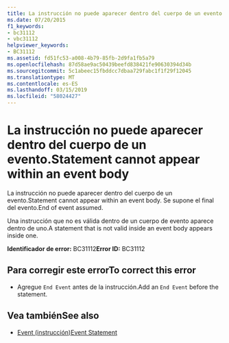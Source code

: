 ```yaml
---
title: La instrucción no puede aparecer dentro del cuerpo de un evento.
ms.date: 07/20/2015
f1_keywords:
- bc31112
- vbc31112
helpviewer_keywords:
- BC31112
ms.assetid: fd51fc53-a008-4b79-85fb-2d9fa1fb5a79
ms.openlocfilehash: 87d58ae9ac50439beefd838421fe90630394d34b
ms.sourcegitcommit: 5c1abeec15fbddcc7dbaa729fabc1f1f29f12045
ms.translationtype: MT
ms.contentlocale: es-ES
ms.lasthandoff: 03/15/2019
ms.locfileid: "58024427"
---
```

# <a name="statement-cannot-appear-within-an-event-body"></a><span data-ttu-id="90fa6-102">La instrucción no puede aparecer dentro del cuerpo de un evento.</span><span class="sxs-lookup"><span data-stu-id="90fa6-102">Statement cannot appear within an event body</span></span>
<span data-ttu-id="90fa6-103">La instrucción no puede aparecer dentro del cuerpo de un evento.</span><span class="sxs-lookup"><span data-stu-id="90fa6-103">Statement cannot appear within an event body.</span></span> <span data-ttu-id="90fa6-104">Se supone el final del evento.</span><span class="sxs-lookup"><span data-stu-id="90fa6-104">End of event assumed.</span></span>  
  
 <span data-ttu-id="90fa6-105">Una instrucción que no es válida dentro de un cuerpo de evento aparece dentro de uno.</span><span class="sxs-lookup"><span data-stu-id="90fa6-105">A statement that is not valid inside an event body appears inside one.</span></span>  
  
 <span data-ttu-id="90fa6-106">**Identificador de error:** BC31112</span><span class="sxs-lookup"><span data-stu-id="90fa6-106">**Error ID:** BC31112</span></span>  
  
## <a name="to-correct-this-error"></a><span data-ttu-id="90fa6-107">Para corregir este error</span><span class="sxs-lookup"><span data-stu-id="90fa6-107">To correct this error</span></span>  
  
-   <span data-ttu-id="90fa6-108">Agregue `End Event` antes de la instrucción.</span><span class="sxs-lookup"><span data-stu-id="90fa6-108">Add an `End Event` before the statement.</span></span>  
  
## <a name="see-also"></a><span data-ttu-id="90fa6-109">Vea también</span><span class="sxs-lookup"><span data-stu-id="90fa6-109">See also</span></span>

- [<span data-ttu-id="90fa6-110">Event (instrucción)</span><span class="sxs-lookup"><span data-stu-id="90fa6-110">Event Statement</span></span>](../../visual-basic/language-reference/statements/event-statement.md)
